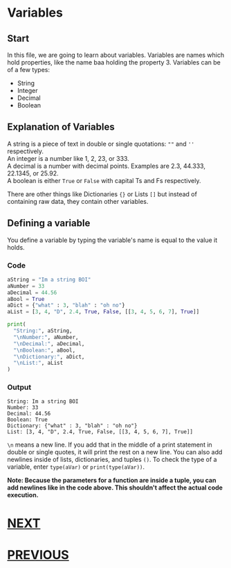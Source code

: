 # Variables

## Start

In this file, we are going to learn about variables. Variables are names which hold properties, like the name baa holding the property 3. Variables can be of a few types:

- String
- Integer
- Decimal
- Boolean

## Explanation of Variables

A string is a piece of text in double or single quotations: `""` and `''` respectively. \
An integer is a number like 1, 2, 23, or 333. \
A decimal is a number with decimal points. Examples are 2.3, 44.333, 22.1345, or 25.92. \
A boolean is either `True` or `False` with capital Ts and Fs respectively.

There are other things like Dictionaries `{}` or Lists `[]` but instead of containing raw data, they contain other variables.

## Defining a variable

You define a variable by typing the variable's name is equal to the value it holds.

### Code

```python
aString = "Im a string BOI"
aNumber = 33
aDecimal = 44.56
aBool = True
aDict = {"what" : 3, "blah" : "oh no"}
aList = [3, 4, "D", 2.4, True, False, [[3, 4, 5, 6, 7], True]]

print(
  "String:", aString,
  "\nNumber:", aNumber,
  "\nDecimal:", aDecimal,
  "\nBoolean:", aBool,
  "\nDictionary:", aDict,
  "\nList:", aList
)
```

### Output

```shell
String: Im a string BOI
Number: 33
Decimal: 44.56
Boolean: True
Dictionary: {"what" : 3, "blah" : "oh no"}
List: [3, 4, "D", 2.4, True, False, [[3, 4, 5, 6, 7], True]]
```

`\n` means a new line. If you add that in the middle of a print statement in double or single quotes, it will print the rest on a new line. You can also add newlines inside of lists, dictionaries, and tuples `()`. To check the type of a variable, enter `type(aVar)` or `print(type(aVar))`.

**Note: Because the parameters for a function are inside a tuple, you can add newlines like in the code above. This shouldn't affect the actual code execution.**

# [NEXT](3.%20operators.md)

# [PREVIOUS](1.%20print.md)

